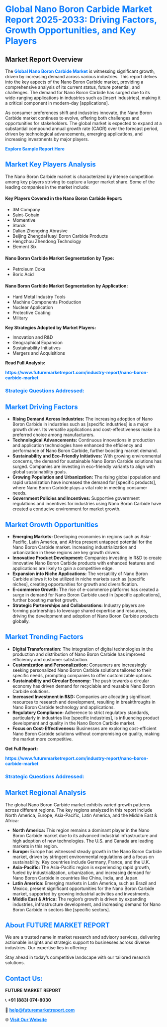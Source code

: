 <h1 style="color: #007BFF;">Global Nano Boron Carbide Market Report 2025-2033: Driving Factors, Growth Opportunities, and Key Players</h1>

<section id="overview">
<h2>Market Report Overview</h2>
<p>The <a href="https://www.futuremarketreport.com/industry-report/nano-boron-carbide-market" style="color: #007BFF; text-decoration: none;"><strong>Global Nano Boron Carbide Market</strong></a> is witnessing significant growth, driven by increasing demand across various industries. This report delves into the key aspects of the Nano Boron Carbide market, providing a comprehensive analysis of its current status, future potential, and challenges. The demand for Nano Boron Carbide has surged due to its wide-ranging applications in industries such as [insert industries], making it a critical component in modern-day [applications].</p>
<p>As consumer preferences shift and industries innovate, the Nano Boron Carbide market continues to evolve, offering both challenges and opportunities for stakeholders. The global market is expected to expand at a substantial compound annual growth rate (CAGR) over the forecast period, driven by technological advancements, emerging applications, and increasing investments by major players.</p>
</section>

<section id="overview">
<p><a href="https://www.futuremarketreport.com/request-sample/reportId=58122" style="color: #007BFF; text-decoration: none;"><strong>Explore Sample Report Here</strong></a></p>
</section>

<section id="key-players">
<h2 style="color: #007BFF;">Market Key Players Analysis</h2>
<p>The Nano Boron Carbide market is characterized by intense competition among key players striving to capture a larger market share. Some of the leading companies in the market include:</p>
<h4>Key Players Covered in the Nano Boron Carbide Report:</h4>
<ul><li>3M Company</li><li>Saint-Gobain</li><li>Momentive</li><li>Starck</li><li>Dalian Zhengxing Abrasive</li><li>Beijing ZhengdaHuayi Boron Carbide Products</li><li>Hengzhou Zhendong Technology</li><li>Element Six</li></ul>
<h4>Nano Boron Carbide Market Segmentation by Type:</h4>
<ul><li>Petroleum Coke</li><li>Boric Acid</li></ul>

<h4>Nano Boron Carbide Market Segmentation by Application:</h4>
<ul><li>Hard Metal Industry Tools</li><li>Machine Components Production</li><li>Nuclear Application</li><li>Protective Coating</li><li>Military</li></ul>
<p><strong>Key Strategies Adopted by Market Players:</strong></p>
<ul>
<li>Innovation and R&D</li>
<li>Geographical Expansion</li>
<li>Sustainability Initiatives</li>
<li>Mergers and Acquisitions</li>
</ul>
</section>

<section>
<p><strong>Read Full Analysis: </strong></p><a href="https://www.futuremarketreport.com/industry-report/nano-boron-carbide-market" style="color: #007BFF; text-decoration: none;"><strong>https://www.futuremarketreport.com/industry-report/nano-boron-carbide-market</strong></a>
<h3 style="color: #007BFF;">Strategic Questions Addressed:</h3>
</section>

<section id="driving-factors">
<h2 style="color: #007BFF;">Market Driving Factors</h2>
<ul>
<li><strong>Rising Demand Across Industries:</strong> The increasing adoption of Nano Boron Carbide in industries such as [specific industries] is a major growth driver. Its versatile applications and cost-effectiveness make it a preferred choice among manufacturers.</li>
<li><strong>Technological Advancements:</strong> Continuous innovations in production and application technologies have enhanced the efficiency and performance of Nano Boron Carbide, further boosting market demand.</li>
<li><strong>Sustainability and Eco-Friendly Initiatives:</strong> With growing environmental concerns, the demand for sustainable Nano Boron Carbide solutions has surged. Companies are investing in eco-friendly variants to align with global sustainability goals.</li>
<li><strong>Growing Population and Urbanization:</strong> The rising global population and rapid urbanization have increased the demand for [specific products], where Nano Boron Carbide plays a vital role in meeting consumer needs.</li>
<li><strong>Government Policies and Incentives:</strong> Supportive government regulations and incentives for industries using Nano Boron Carbide have created a conducive environment for market growth.</li>
</ul>
</section>

<section id="growth-opportunities">
<h2 style="color: #007BFF;">Market Growth Opportunities</h2>
<ul>
<li><strong>Emerging Markets:</strong> Developing economies in regions such as Asia-Pacific, Latin America, and Africa present untapped potential for the Nano Boron Carbide market. Increasing industrialization and urbanization in these regions are key growth drivers.</li>
<li><strong>Innovative Product Development:</strong> Companies investing in R&D to create innovative Nano Boron Carbide products with enhanced features and applications are likely to gain a competitive edge.</li>
<li><strong>Expansion into Niche Applications:</strong> The versatility of Nano Boron Carbide allows it to be utilized in niche markets such as [specific niches], creating opportunities for growth and diversification.</li>
<li><strong>E-commerce Growth:</strong> The rise of e-commerce platforms has created a surge in demand for Nano Boron Carbide used in [specific applications], further boosting market growth.</li>
<li><strong>Strategic Partnerships and Collaborations:</strong> Industry players are forming partnerships to leverage shared expertise and resources, driving the development and adoption of Nano Boron Carbide products globally.</li>
</ul>
</section>

<section id="trending-factors">
<h2 style="color: #007BFF;">Market Trending Factors</h2>
<ul>
<li><strong>Digital Transformation:</strong> The integration of digital technologies in the production and distribution of Nano Boron Carbide has improved efficiency and customer satisfaction.</li>
<li><strong>Customization and Personalization:</strong> Consumers are increasingly seeking personalized Nano Boron Carbide solutions tailored to their specific needs, prompting companies to offer customizable options.</li>
<li><strong>Sustainability and Circular Economy:</strong> The push towards a circular economy has driven demand for recyclable and reusable Nano Boron Carbide solutions.</li>
<li><strong>Increased Investment in R&D:</strong> Companies are allocating significant resources to research and development, resulting in breakthroughs in Nano Boron Carbide technology and applications.</li>
<li><strong>Regulatory Compliance:</strong> Adherence to strict regulatory standards, particularly in industries like [specific industries], is influencing product development and quality in the Nano Boron Carbide market.</li>
<li><strong>Focus on Cost-Effectiveness:</strong> Businesses are exploring cost-efficient Nano Boron Carbide solutions without compromising on quality, making the market more competitive.</li>
</ul>
</section>

<section>
<p><strong>Get Full Report: </strong></p><a href="https://www.futuremarketreport.com/industry-report/nano-boron-carbide-market" style="color: #007BFF; text-decoration: none;"><strong>https://www.futuremarketreport.com/industry-report/nano-boron-carbide-market</strong></a>
<h3 style="color: #007BFF;">Strategic Questions Addressed:</h3>
</section>


<section id="regional-analysis">
<h2 style="color: #007BFF;">Market Regional Analysis</h2>
<p>The global Nano Boron Carbide market exhibits varied growth patterns across different regions. The key regions analyzed in this report include North America, Europe, Asia-Pacific, Latin America, and the Middle East & Africa:</p>
<ul>
<li><strong>North America:</strong> This region remains a dominant player in the Nano Boron Carbide market due to its advanced industrial infrastructure and high adoption of new technologies. The U.S. and Canada are leading markets in this region.</li>
<li><strong>Europe:</strong> Europe has witnessed steady growth in the Nano Boron Carbide market, driven by stringent environmental regulations and a focus on sustainability. Key countries include Germany, France, and the U.K.</li>
<li><strong>Asia-Pacific:</strong> The Asia-Pacific region is experiencing rapid growth, fueled by industrialization, urbanization, and increasing demand for Nano Boron Carbide in countries like China, India, and Japan.</li>
<li><strong>Latin America:</strong> Emerging markets in Latin America, such as Brazil and Mexico, present significant opportunities for the Nano Boron Carbide market, supported by growing industrial activities and investments.</li>
<li><strong>Middle East & Africa:</strong> The region’s growth is driven by expanding industries, infrastructure development, and increasing demand for Nano Boron Carbide in sectors like [specific sectors].</li>
</ul>
</section>

<footer>
<h2 style="color: #007BFF;">About FUTURE MARKET REPORT</h2>
<p>We are a trusted name in market research and advisory services, delivering actionable insights and strategic support to businesses across diverse industries. Our expertise lies in offering:</p>

<p>Stay ahead in today’s competitive landscape with our tailored research solutions.</p>

<h2 style="color: #007BFF;">Contact Us:</h2>
<p><strong>FUTURE MARKET REPORT</strong></p>
<p>📞 <strong>+91 (883) 074-8030</strong></p>
<p>📧 <strong><a href="mailto:help@futuremarketreport.com" style="color: #007BFF;">help@futuremarketreport.com</a></strong></p>
<p>🌐 <strong><a href="https://www.futuremarketreport.com/" style="color: #007BFF;">Visit Our Website</a></strong></p>
</footer>